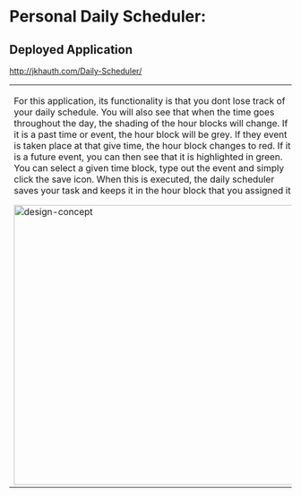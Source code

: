 # Personal Daily Scheduler:

## Deployed Application
http://jkhauth.com/Daily-Scheduler/

<table>
	<!--DESIGNING CODE-ENGINE-->
	<tr>
		<td>
            <p> For this application, its functionality is that you dont lose track of your daily schedule. You will also see that when the time goes throughout the day, the shading of the hour blocks will change. If it is a past time or event, the hour block will be grey. If they event is taken place at that give time, the hour block changes to red. If it is a future event, you can then see that it is highlighted in green.
			<br>
			You can select a given time block, type out the event and simply click the save icon. When this is executed, the daily scheduler saves your task and keeps it in the hour block that you assigned it.
			</p>
			<img width="500" alt="design-concept" src="https://user-images.githubusercontent.com/72667159/101398912-c5d42380-389c-11eb-8dcb-b8ba57f6b14f.gif">
		</td>
	</tr>
